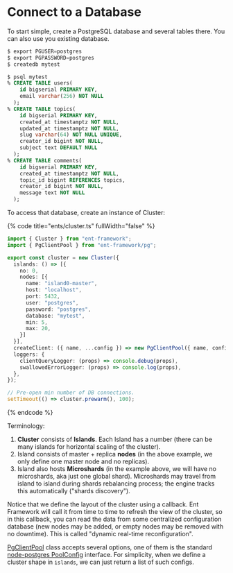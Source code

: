 # Connect to a Database

To start simple, create a PostgreSQL database and several tables there. You can also use you existing database.

```sql
$ export PGUSER=postgres
$ export PGPASSWORD=postgres
$ createdb mytest

$ psql mytest
% CREATE TABLE users(
    id bigserial PRIMARY KEY,
    email varchar(256) NOT NULL
  );
% CREATE TABLE topics(
    id bigserial PRIMARY KEY,
    created_at timestamptz NOT NULL,
    updated_at timestamptz NOT NULL,
    slug varchar(64) NOT NULL UNIQUE,
    creator_id bigint NOT NULL,
    subject text DEFAULT NULL
  );
% CREATE TABLE comments(
    id bigserial PRIMARY KEY,
    created_at timestamptz NOT NULL,
    topic_id bigint REFERENCES topics,
    creator_id bigint NOT NULL,
    message text NOT NULL
  );  
```

To access that database, create an instance of Cluster:

{% code title="ents/cluster.ts" fullWidth="false" %}
```typescript
import { Cluster } from "ent-framework";
import { PgClientPool } from "ent-framework/pg";

export const cluster = new Cluster({
  islands: () => [{
    no: 0,
    nodes: [{
      name: "island0-master",
      host: "localhost",
      port: 5432,
      user: "postgres",
      password: "postgres",
      database: "mytest",
      min: 5,
      max: 20,
    }]
  }],
  createClient: ({ name, ...config }) => new PgClientPool({ name, config }),
  loggers: {
    clientQueryLogger: (props) => console.debug(props),
    swallowedErrorLogger: (props) => console.log(props),
  },
});

// Pre-open min number of DB connections.
setTimeout(() => cluster.prewarm(), 100);
```
{% endcode %}

Terminology:

1. **Cluster** consists of **Islands**. Each Island has a number (there can be many islands for horizontal scaling of the cluster).
2. Island consists of master + replica **nodes** (in the above example, we only define one master node and no replicas).&#x20;
3. Island also hosts **Microshards** (in the example above, we will have no microshards, aka just one global shard). Microshards may travel from island to island during shards rebalancing process; the engine tracks this automatically ("shards discovery").

Notice that we define the layout of the cluster using a callback. Ent Framework will call it from time to time to refresh the view of the cluster, so in this callback, you can read the data from some centralized configuration database (new nodes may be added, or empty nodes may be removed with no downtime). This is called "dynamic real-time reconfiguration".

[PgClientPool](https://github.com/clickup/ent-framework/blob/main/docs/classes/PgClientPool.md) class accepts several options, one of them is the standard [node-postgres PoolConfig](https://node-postgres.com/apis/pool) interface. For simplicity, when we define a cluster shape in `islands`, we can just return a list of such configs.
